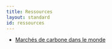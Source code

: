 ```yaml
---
title: Ressources
layout: standard
id: ressources
---
```


* [Marchés de carbone dans le monde](https://icapcarbonaction.com/en/ets-map)
